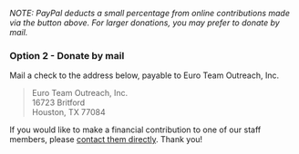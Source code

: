 *NOTE: PayPal deducts a small percentage from online contributions made via the button above. For larger donations, you may prefer to donate by mail.*

### Option 2 - Donate by mail

Mail a check to the address below, payable to Euro Team Outreach, Inc.

> Euro Team Outreach, Inc.  
16723 Britford  
Houston, TX 77084  

If you would like to make a financial contribution to one of our staff members, please [contact them directly](/team). Thank you!
